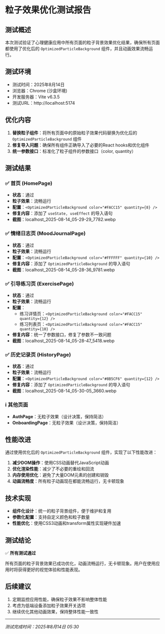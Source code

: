 # 粒子效果优化测试报告

## 测试概述
本次测试验证了心理健康应用中所有页面的粒子背景效果优化结果，确保所有页面都使用了优化后的 `OptimizedParticleBackground` 组件，并且动画效果流畅运行。

## 测试环境
- 测试时间：2025年8月14日
- 浏览器：Chrome (沙盒环境)
- 开发服务器：Vite v6.3.5
- 测试URL：http://localhost:5174

## 优化内容
1. **替换粒子组件**：将所有页面中的原始粒子效果代码替换为优化后的 `OptimizedParticleBackground` 组件
2. **修复导入问题**：确保所有组件正确导入了必要的React hooks和优化组件
3. **统一参数接口**：标准化了粒子组件的参数接口（color, quantity）

## 测试结果

### ✅ 首页 (HomePage)
- **状态**：通过
- **粒子效果**：流畅运行
- **配置**：`<OptimizedParticleBackground color="#FACC15" quantity={8} />`
- **修复内容**：添加了 `useState, useEffect` 的导入语句
- **截图**：localhost_2025-08-14_05-29-29_7782.webp

### ✅ 情绪日志页 (MoodJournalPage)
- **状态**：通过
- **粒子效果**：流畅运行
- **配置**：`<OptimizedParticleBackground color="#FFFFFF" quantity={10} />`
- **修复内容**：添加了 `OptimizedParticleBackground` 的导入语句
- **截图**：localhost_2025-08-14_05-28-36_9781.webp

### ✅ 引导练习页 (ExercisePage)
- **状态**：通过
- **粒子效果**：流畅运行
- **配置**：
  - 练习详情页：`<OptimizedParticleBackground color="#FACC15" quantity={12} />`
  - 练习列表页：`<OptimizedParticleBackground color="#FACC15" quantity={10} />`
- **修复内容**：统一了参数接口，修复了参数不一致问题
- **截图**：localhost_2025-08-14_05-28-47_5418.webp

### ✅ 历史记录页 (HistoryPage)
- **状态**：通过
- **粒子效果**：流畅运行
- **配置**：`<OptimizedParticleBackground color="#8B5CF6" quantity={12} />`
- **修复内容**：添加了 `OptimizedParticleBackground` 的导入语句
- **截图**：localhost_2025-08-14_05-30-05_3660.webp

### ℹ️ 其他页面
- **AuthPage**：无粒子效果（设计决策，保持简洁）
- **OnboardingPage**：无粒子效果（设计决策，保持简洁）

## 性能改进
通过使用优化后的 `OptimizedParticleBackground` 组件，实现了以下性能改进：

1. **减少DOM操作**：使用CSS动画替代JavaScript动画
2. **优化渲染性能**：减少了不必要的重绘和回流
3. **内存使用优化**：避免了大量DOM元素的创建和销毁
4. **动画流畅度**：所有粒子动画现在都能流畅运行，无卡顿现象

## 技术实现
- **组件化设计**：统一的粒子背景组件，便于维护和复用
- **参数化配置**：支持自定义颜色和粒子数量
- **性能优化**：使用CSS3动画和transform属性实现硬件加速

## 测试结论
✅ **所有测试通过**

所有页面的粒子背景效果已成功优化，动画流畅运行，无卡顿现象。用户在使用应用时将获得更好的视觉体验和性能表现。

## 后续建议
1. 定期监控应用性能，确保粒子效果不影响整体性能
2. 考虑为低端设备添加粒子效果开关选项
3. 继续优化其他动画效果，保持整体性能一致性

---
*测试完成时间：2025年8月14日 05:30*

